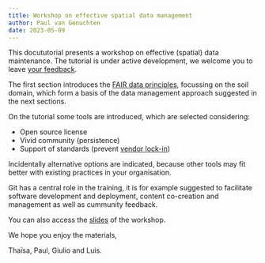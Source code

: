 ```yaml
---
title: Workshop on effective spatial data management
author: Paul van Genuchten
date: 2023-05-09
---
```


This docututorial presents a workshop on effective (spatial) data maintenance. The tutorial is under active development, we welcome you to leave [your feedback](https://github.com/lsc-hubs/hub-core).

The first section introduces the [FAIR data principles](./0-fair-data.md), focussing on the soil domain, which form a basis of the data management approach suggested in the next sections.

On the tutorial some tools are introduced, which are selected considering:

- Open source license
- Vivid community (persistence) 
- Support of standards (prevent [vendor lock-in](https://en.wikipedia.org/wiki/Vendor_lock-in))

Incidentally alternative options are indicated, because other tools may fit better with existing practices in your organisation.

Git has a central role in the training, it is for example suggested to facilitate software development and deployment, content co-creation and management as well as cummunity feedback.

You can also access the [slides](./slides/) of the workshop.

We hope you enjoy the materials, 

Thaïsa, Paul, Giulio and Luis.



